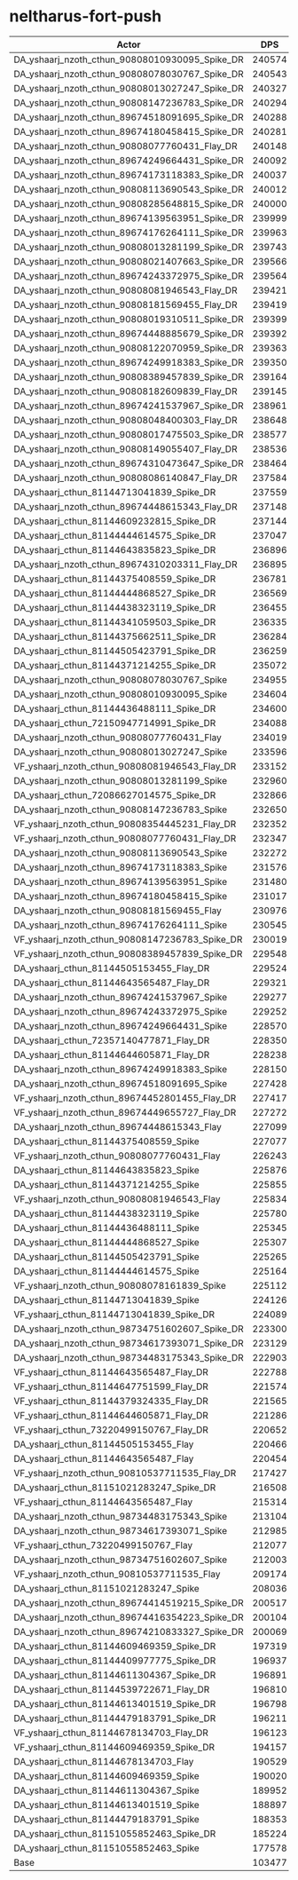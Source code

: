 # neltharus-fort-push
| Actor | DPS | Increase |
|---|:---:|:---:|
|DA_yshaarj_nzoth_cthun_90808010930095_Spike_DR|240574|132.49%|
|DA_yshaarj_nzoth_cthun_90808078030767_Spike_DR|240543|132.46%|
|DA_yshaarj_nzoth_cthun_90808013027247_Spike_DR|240327|132.25%|
|DA_yshaarj_nzoth_cthun_90808147236783_Spike_DR|240294|132.22%|
|DA_yshaarj_nzoth_cthun_89674518091695_Spike_DR|240288|132.21%|
|DA_yshaarj_nzoth_cthun_89674180458415_Spike_DR|240281|132.21%|
|DA_yshaarj_nzoth_cthun_90808077760431_Flay_DR|240148|132.08%|
|DA_yshaarj_nzoth_cthun_89674249664431_Spike_DR|240092|132.02%|
|DA_yshaarj_nzoth_cthun_89674173118383_Spike_DR|240037|131.97%|
|DA_yshaarj_nzoth_cthun_90808113690543_Spike_DR|240012|131.95%|
|DA_yshaarj_nzoth_cthun_90808285648815_Spike_DR|240000|131.94%|
|DA_yshaarj_nzoth_cthun_89674139563951_Spike_DR|239999|131.93%|
|DA_yshaarj_nzoth_cthun_89674176264111_Spike_DR|239963|131.90%|
|DA_yshaarj_nzoth_cthun_90808013281199_Spike_DR|239743|131.69%|
|DA_yshaarj_nzoth_cthun_90808021407663_Spike_DR|239566|131.52%|
|DA_yshaarj_nzoth_cthun_89674243372975_Spike_DR|239564|131.51%|
|DA_yshaarj_nzoth_cthun_90808081946543_Flay_DR|239421|131.38%|
|DA_yshaarj_nzoth_cthun_90808181569455_Flay_DR|239419|131.37%|
|DA_yshaarj_nzoth_cthun_90808019310511_Spike_DR|239399|131.35%|
|DA_yshaarj_nzoth_cthun_89674448885679_Spike_DR|239392|131.35%|
|DA_yshaarj_nzoth_cthun_90808122070959_Spike_DR|239363|131.32%|
|DA_yshaarj_nzoth_cthun_89674249918383_Spike_DR|239350|131.31%|
|DA_yshaarj_nzoth_cthun_90808389457839_Spike_DR|239164|131.13%|
|DA_yshaarj_nzoth_cthun_90808182609839_Flay_DR|239145|131.11%|
|DA_yshaarj_nzoth_cthun_89674241537967_Spike_DR|238961|130.93%|
|DA_yshaarj_nzoth_cthun_90808048400303_Flay_DR|238648|130.63%|
|DA_yshaarj_nzoth_cthun_90808017475503_Spike_DR|238577|130.56%|
|DA_yshaarj_nzoth_cthun_90808149055407_Flay_DR|238536|130.52%|
|DA_yshaarj_nzoth_cthun_89674310473647_Spike_DR|238464|130.45%|
|DA_yshaarj_nzoth_cthun_90808086140847_Flay_DR|237584|129.60%|
|DA_yshaarj_cthun_81144713041839_Spike_DR|237559|129.58%|
|DA_yshaarj_nzoth_cthun_89674448615343_Flay_DR|237148|129.18%|
|DA_yshaarj_cthun_81144609232815_Spike_DR|237144|129.18%|
|DA_yshaarj_cthun_81144444614575_Spike_DR|237047|129.08%|
|DA_yshaarj_cthun_81144643835823_Spike_DR|236896|128.94%|
|DA_yshaarj_nzoth_cthun_89674310203311_Flay_DR|236895|128.93%|
|DA_yshaarj_cthun_81144375408559_Spike_DR|236781|128.82%|
|DA_yshaarj_cthun_81144444868527_Spike_DR|236569|128.62%|
|DA_yshaarj_cthun_81144438323119_Spike_DR|236455|128.51%|
|DA_yshaarj_cthun_81144341059503_Spike_DR|236335|128.39%|
|DA_yshaarj_cthun_81144375662511_Spike_DR|236284|128.34%|
|DA_yshaarj_cthun_81144505423791_Spike_DR|236259|128.32%|
|DA_yshaarj_cthun_81144371214255_Spike_DR|235072|127.17%|
|DA_yshaarj_nzoth_cthun_90808078030767_Spike|234955|127.06%|
|DA_yshaarj_nzoth_cthun_90808010930095_Spike|234604|126.72%|
|DA_yshaarj_cthun_81144436488111_Spike_DR|234600|126.72%|
|DA_yshaarj_cthun_72150947714991_Spike_DR|234088|126.22%|
|DA_yshaarj_nzoth_cthun_90808077760431_Flay|234019|126.16%|
|DA_yshaarj_nzoth_cthun_90808013027247_Spike|233596|125.75%|
|VF_yshaarj_nzoth_cthun_90808081946543_Flay_DR|233152|125.32%|
|DA_yshaarj_nzoth_cthun_90808013281199_Spike|232960|125.13%|
|DA_yshaarj_cthun_72086627014575_Spike_DR|232866|125.04%|
|DA_yshaarj_nzoth_cthun_90808147236783_Spike|232650|124.83%|
|VF_yshaarj_nzoth_cthun_90808354445231_Flay_DR|232352|124.54%|
|VF_yshaarj_nzoth_cthun_90808077760431_Flay_DR|232347|124.54%|
|DA_yshaarj_nzoth_cthun_90808113690543_Spike|232272|124.47%|
|DA_yshaarj_nzoth_cthun_89674173118383_Spike|231576|123.79%|
|DA_yshaarj_nzoth_cthun_89674139563951_Spike|231480|123.70%|
|DA_yshaarj_nzoth_cthun_89674180458415_Spike|231017|123.25%|
|DA_yshaarj_nzoth_cthun_90808181569455_Flay|230976|123.21%|
|DA_yshaarj_nzoth_cthun_89674176264111_Spike|230545|122.80%|
|VF_yshaarj_nzoth_cthun_90808147236783_Spike_DR|230019|122.29%|
|VF_yshaarj_nzoth_cthun_90808389457839_Spike_DR|229548|121.83%|
|DA_yshaarj_cthun_81144505153455_Flay_DR|229524|121.81%|
|DA_yshaarj_cthun_81144643565487_Flay_DR|229321|121.62%|
|DA_yshaarj_nzoth_cthun_89674241537967_Spike|229277|121.57%|
|DA_yshaarj_nzoth_cthun_89674243372975_Spike|229252|121.55%|
|DA_yshaarj_nzoth_cthun_89674249664431_Spike|228570|120.89%|
|DA_yshaarj_cthun_72357140477871_Flay_DR|228350|120.68%|
|DA_yshaarj_cthun_81144644605871_Flay_DR|228238|120.57%|
|DA_yshaarj_nzoth_cthun_89674249918383_Spike|228150|120.48%|
|DA_yshaarj_nzoth_cthun_89674518091695_Spike|227428|119.79%|
|VF_yshaarj_nzoth_cthun_89674452801455_Flay_DR|227417|119.78%|
|VF_yshaarj_nzoth_cthun_89674449655727_Flay_DR|227272|119.64%|
|DA_yshaarj_nzoth_cthun_89674448615343_Flay|227099|119.47%|
|DA_yshaarj_cthun_81144375408559_Spike|227077|119.45%|
|VF_yshaarj_nzoth_cthun_90808077760431_Flay|226243|118.64%|
|DA_yshaarj_cthun_81144643835823_Spike|225876|118.29%|
|DA_yshaarj_cthun_81144371214255_Spike|225855|118.27%|
|VF_yshaarj_nzoth_cthun_90808081946543_Flay|225834|118.25%|
|DA_yshaarj_cthun_81144438323119_Spike|225780|118.19%|
|DA_yshaarj_cthun_81144436488111_Spike|225345|117.77%|
|DA_yshaarj_cthun_81144444868527_Spike|225307|117.74%|
|DA_yshaarj_cthun_81144505423791_Spike|225265|117.70%|
|DA_yshaarj_cthun_81144444614575_Spike|225164|117.60%|
|VF_yshaarj_nzoth_cthun_90808078161839_Spike|225112|117.55%|
|DA_yshaarj_cthun_81144713041839_Spike|224126|116.59%|
|VF_yshaarj_cthun_81144713041839_Spike_DR|224089|116.56%|
|DA_yshaarj_nzoth_cthun_98734751602607_Spike_DR|223300|115.80%|
|DA_yshaarj_nzoth_cthun_98734617393071_Spike_DR|223129|115.63%|
|DA_yshaarj_nzoth_cthun_98734483175343_Spike_DR|222903|115.41%|
|VF_yshaarj_cthun_81144643565487_Flay_DR|222788|115.30%|
|VF_yshaarj_cthun_81144647751599_Flay_DR|221574|114.13%|
|VF_yshaarj_cthun_81144379324335_Flay_DR|221565|114.12%|
|VF_yshaarj_cthun_81144644605871_Flay_DR|221286|113.85%|
|VF_yshaarj_cthun_73220499150767_Flay_DR|220652|113.24%|
|DA_yshaarj_cthun_81144505153455_Flay|220466|113.06%|
|DA_yshaarj_cthun_81144643565487_Flay|220454|113.05%|
|VF_yshaarj_nzoth_cthun_90810537711535_Flay_DR|217427|110.12%|
|DA_yshaarj_cthun_81151021283247_Spike_DR|216508|109.23%|
|VF_yshaarj_cthun_81144643565487_Flay|215314|108.08%|
|DA_yshaarj_nzoth_cthun_98734483175343_Spike|213104|105.94%|
|DA_yshaarj_nzoth_cthun_98734617393071_Spike|212985|105.83%|
|VF_yshaarj_cthun_73220499150767_Flay|212077|104.95%|
|DA_yshaarj_nzoth_cthun_98734751602607_Spike|212003|104.88%|
|VF_yshaarj_nzoth_cthun_90810537711535_Flay|209174|102.15%|
|DA_yshaarj_cthun_81151021283247_Spike|208036|101.05%|
|DA_yshaarj_nzoth_cthun_89674414519215_Spike_DR|200517|93.78%|
|DA_yshaarj_nzoth_cthun_89674416354223_Spike_DR|200104|93.38%|
|DA_yshaarj_nzoth_cthun_89674210833327_Spike_DR|200069|93.35%|
|DA_yshaarj_cthun_81144609469359_Spike_DR|197319|90.69%|
|DA_yshaarj_cthun_81144409977775_Spike_DR|196937|90.32%|
|DA_yshaarj_cthun_81144611304367_Spike_DR|196891|90.28%|
|DA_yshaarj_cthun_81144539722671_Flay_DR|196810|90.20%|
|DA_yshaarj_cthun_81144613401519_Spike_DR|196798|90.19%|
|DA_yshaarj_cthun_81144479183791_Spike_DR|196211|89.62%|
|VF_yshaarj_cthun_81144678134703_Flay_DR|196123|89.53%|
|VF_yshaarj_cthun_81144609469359_Spike_DR|194157|87.63%|
|DA_yshaarj_cthun_81144678134703_Flay|190529|84.13%|
|DA_yshaarj_cthun_81144609469359_Spike|190020|83.64%|
|DA_yshaarj_cthun_81144611304367_Spike|189952|83.57%|
|DA_yshaarj_cthun_81144613401519_Spike|188897|82.55%|
|DA_yshaarj_cthun_81144479183791_Spike|188353|82.02%|
|DA_yshaarj_cthun_81151055852463_Spike_DR|185224|79.00%|
|DA_yshaarj_cthun_81151055852463_Spike|177578|71.61%|
|Base|103477|0.00%|
